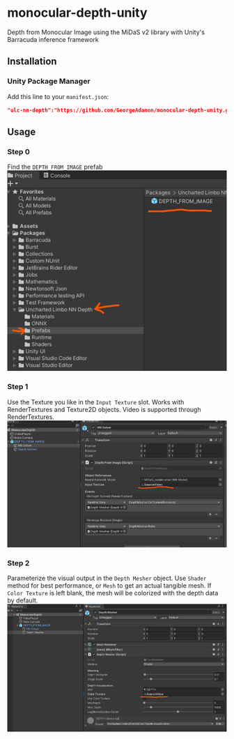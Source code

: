 # monocular-depth-unity
 Depth from Monocular Image using the MiDaS v2 library with Unity's Barracuda inference framework


## Installation

### Unity Package Manager
Add this line to your `manifest.json`:
```json
"ulc-nn-depth":"https://github.com/GeorgeAdamon/monocular-depth-unity.git?path=/MonocularDepthBarracuda/Packages/DepthFromImage#main",
```

## Usage

### Step 0
Find the `DEPTH_FROM_IMAGE` prefab  
![](img/step0.png)

### Step 1
Use the Texture you like in the `Input Texture` slot. Works with RenderTextures and Texture2D objects. Video is supported through RenderTextures.  
![](img/step1.png)

### Step 2
Parameterize the visual output in the `Depth Mesher` object. Use `Shader` method for best performance, or `Mesh` to get an actual tangible mesh.
If `Color Texture` is left blank, the mesh will be colorized with the depth data by default.  
![](img/step2.png)

